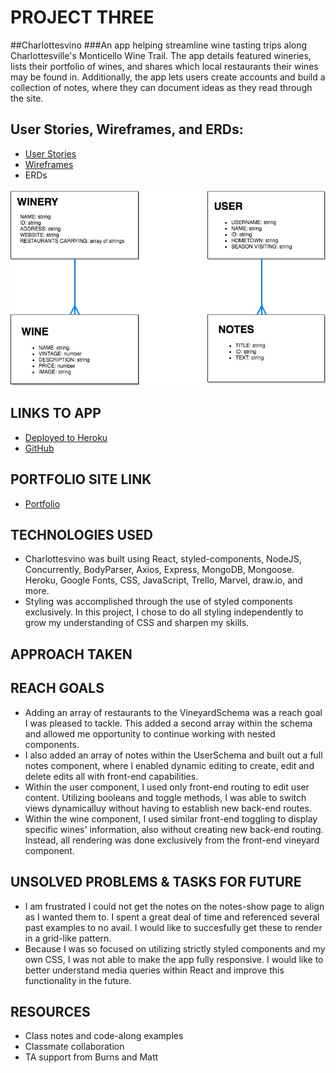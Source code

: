 # PROJECT THREE

##Charlottesvino
###An app helping streamline wine tasting trips along Charlottesville's Monticello Wine Trail. The app details featured wineries, lists their portfolio of wines, and shares which local restaurants their wines may be found in. Additionally, the app lets users create accounts and build a collection of notes, where they can document ideas as they read through the site.

## User Stories, Wireframes, and ERDs:
* [User Stories](https://trello.com/b/Fp7SEAV6/wdi-project-3)
* [Wireframes](https://marvelapp.com/25ff82c)
* ERDs 
<img src="/images/wdi-project-3-erd.jpg">


## LINKS TO APP
* [Deployed to Heroku](https://desolate-spire-84354.herokuapp.com/) 
* [GitHub](https://github.com/ebhinch/project_three) 

## PORTFOLIO SITE LINK
* [Portfolio](http://scheduler-hare-37153.bitballoon.com/)

## TECHNOLOGIES USED
* Charlottesvino was built using React, styled-components, NodeJS, Concurrently, BodyParser, Axios, Express, MongoDB, Mongoose. Heroku, Google Fonts, CSS, JavaScript, Trello, Marvel, draw.io, and more.
* Styling was accomplished through the use of styled components exclusively. In this project, I chose to do all styling independently to grow my understanding of CSS and sharpen my skills.

## APPROACH TAKEN

## REACH GOALS
* Adding an array of restaurants to the VineyardSchema was a reach goal I was pleased to tackle. This added a second array within the schema and allowed me opportunity to continue working with nested components. 
* I also added an array of notes within the UserSchema and built out a full notes component, where I enabled dynamic editing to create, edit and delete edits all with front-end capabilities. 
* Within the user component, I used only front-end routing to edit user content. Utilizing booleans and toggle methods, I was able to switch views dynamicalluy without having to establish new back-end routes. 
* Within the wine component, I used similar front-end toggling to display specific wines' information, also without creating new back-end routing. Instead, all rendering was done exclusively from the front-end vineyard component. 

## UNSOLVED PROBLEMS & TASKS FOR FUTURE
* I am frustrated I could not get the notes on the notes-show page to align as I wanted them to. I spent a great deal of time and referenced several past examples to no avail. I would like to succesfully get these to render in a grid-like pattern.
* Because I was so focused on utilizing strictly styled components and my own CSS, I was not able to make the app fully responsive. I would like to better understand media queries within React and improve this functionality in the future.

## RESOURCES
* Class notes and code-along examples
* Classmate collaboration
* TA support from Burns and Matt